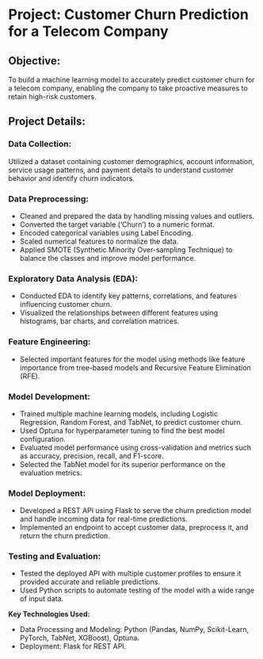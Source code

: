 # Project: Customer Churn Prediction for a Telecom Company 
## Objective:
To build a machine learning model to accurately predict customer churn for a telecom company, enabling the company to take proactive measures to retain high-risk customers.

## Project Details:
### Data Collection:

Utilized a dataset containing customer demographics, account information, service usage patterns, and payment details to understand customer behavior and identify churn indicators.
### Data Preprocessing:

+ Cleaned and prepared the data by handling missing values and outliers.
+ Converted the target variable (‘Churn’) to a numeric format.
+ Encoded categorical variables using Label Encoding.
+ Scaled numerical features to normalize the data.
+ Applied SMOTE (Synthetic Minority Over-sampling Technique) to balance the classes and improve model performance.
### Exploratory Data Analysis (EDA):

+ Conducted EDA to identify key patterns, correlations, and features influencing customer churn.
+ Visualized the relationships between different features using histograms, bar charts, and correlation matrices.
### Feature Engineering:

+ Selected important features for the model using methods like feature importance from tree-based models and Recursive Feature Elimination (RFE).
### Model Development:

+ Trained multiple machine learning models, including Logistic Regression, Random Forest, and TabNet, to predict customer churn.
+ Used Optuna for hyperparameter tuning to find the best model configuration.
+ Evaluated model performance using cross-validation and metrics such as accuracy, precision, recall, and F1-score.
+ Selected the TabNet model for its superior performance on the evaluation metrics.
### Model Deployment:

+ Developed a REST API using Flask to serve the churn prediction model and handle incoming data for real-time predictions.
+ Implemented an endpoint to accept customer data, preprocess it, and return the churn prediction.
### Testing and Evaluation:

+ Tested the deployed API with multiple customer profiles to ensure it provided accurate and reliable predictions.
+ Used Python scripts to automate testing of the model with a wide range of input data.

**Key Technologies Used:**
+ Data Processing and Modeling: Python (Pandas, NumPy, Scikit-Learn, PyTorch, TabNet, XGBoost), Optuna.
+ Deployment: Flask for REST API.
